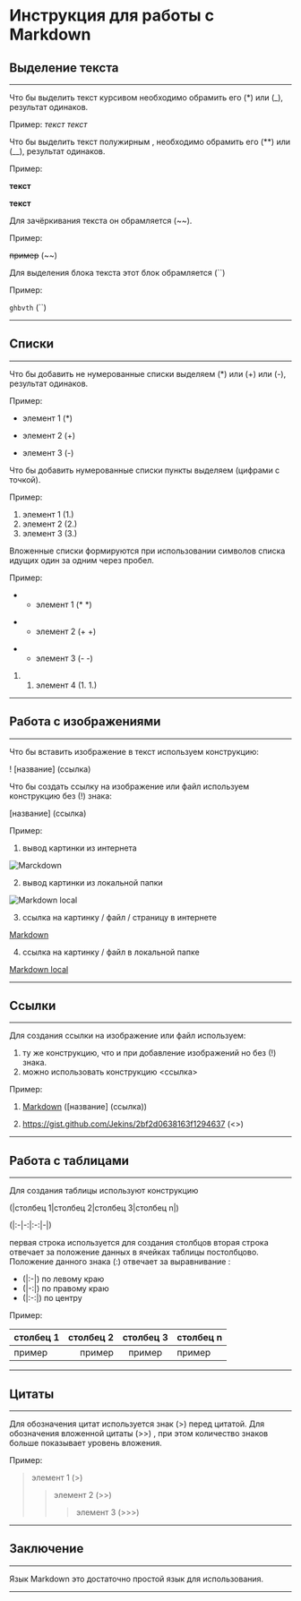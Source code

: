# Инструкция для работы с Markdown

## Выделение текста

---
Что бы выделить текст курсивом необходимо 
обрамить его (*) или (_), результат одинаков. 

Пример:
*текст*
_текст_

Что бы выделить текст полужирным , необходимо 
обрамить его (**) или (__), результат одинаков. 

Пример:

**текст**

__текст__

Для зачёркивания текста он обрамляется (~~).

Пример:

~~пример~~ (~~)

Для выделения блока текста этот блок обрамляется (``)

Пример:

``ghbvth`` (``)

---

## Списки

---

Что бы добавить не нумерованные списки
выделяем (*) или (+) или (-), результат одинаков.

Пример:
* элемент 1 (*)
+ элемент 2 (+)
- элемент 3 (-)

Что бы добавить нумерованные списки
пункты выделяем (цифрами с точкой).

Пример:
1. элемент 1 (1.)
2. элемент 2 (2.)
3. элемент 3 (3.)

Вложенные списки формируются при использовании символов списка идущих один за одним через пробел.

Пример:
* * элемент 1 (* *)
+ + элемент 2 (+ +)
- - элемент 3 (- -)
1. 1. элемент 4 (1. 1.)

---

## Работа с изображениями

---

Что бы вставить изображение в текст используем конструкцию:

! [название] (ссылка) 

Что бы создать ссылку на изображение или файл используем конструкцию без (!) знака:

[название] (ссылка)

Пример:

1. вывод картинки из интернета

![Marckdown](https://encrypted-tbn0.gstatic.com/images?q=tbn:ANd9GcSYn0yRayFoD1xA7VJb0_ZvRt1kIRVdL1imW3U57FT5Wj6l-rtwj9asSjC5Q6Y5zBLh1h0&usqp=CAU)

2. вывод картинки из локальной папки

![Markdown local](image1.JPG)

3. ссылка на картинку / файл / страницу в интернете

[Markdown](https://upload.wikimedia.org/wikipedia/commons/thumb/4/48/Markdown-mark.svg/1200px-Markdown-mark.svg.png)

4. ссылка на картинку / файл в локальной папке

[Markdown local](image1.JPG)

---

## Ссылки

---
Для создания ссылки на изображение или файл используем:
1. ту же конструкцию, что и при добавление изображений но без (!) знака.
2. можно использовать конструкцию <ссылка> 

Пример:

1. [Markdown](image1.JPG) ([название] (ссылка))

2. <https://gist.github.com/Jekins/2bf2d0638163f1294637> (<>)

---

## Работа с таблицами
---
Для создания таблицы используют конструкцию

(|столбец 1|столбец 2|столбец 3|столбец n|)

(|:-|-:|:-:|-|)

первая строка используется для создания столбцов
вторая строка отвечает за положение данных в ячейках таблицы постолбцово. Положение данного знака (:) отвечает за выравнивание :

* (|:-|) по левому краю 
* (|-:|) по правому краю
* (|:-:|) по центру

Пример:

|столбец 1|столбец 2|столбец 3|столбец n|
|:-|-:|:-:|-|
|пример|пример|пример|пример|

---

## Цитаты
---

Для обозначения цитат используется знак (>) перед цитатой. 
Для обозначения вложенной цитаты (>>) , при этом количество знаков больше показывает уровень вложения.

Пример:

>элемент 1 (>)
>>элемент 2 (>>)
>>>элемент 3 (>>>)

---

## Заключение

---
Язык Markdown это достаточно простой язык для использования.

---